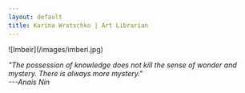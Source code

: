 ```yaml
---
layout: default
title: Karina Wratschko | Art Librarian
---
```

<span class="homeimage">
![Imbeir](/images/imberi.jpg)  
</span>


*"The possession of knowledge does not kill the sense of wonder and mystery. There is always more mystery."*  
*---Anais Nin*  

